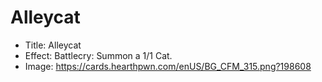 # Alleycat
- Title:  Alleycat
- Effect:  Battlecry: Summon a 1/1 Cat.
- Image:  https://cards.hearthpwn.com/enUS/BG_CFM_315.png?198608
